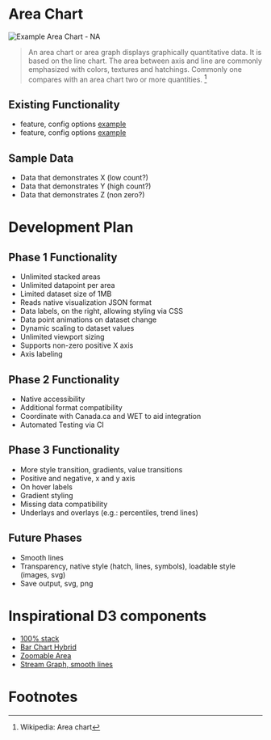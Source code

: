 # Area Chart

![Example Area Chart - NA](/test/media/default_demo_p0va0.png)

> An area chart or area graph displays graphically quantitative data. It is based on the line chart. The area between axis and line are commonly emphasized with colors, textures and hatchings. Commonly one compares with an area chart two or more quantities.  [^https://en.wikipedia.org/wiki/Area_chart]

## Existing Functionality
* feature, config options [example]()
* feature, config options [example]()

## Sample Data
* Data that demonstrates X (low count?)
* Data that demonstrates Y (high count?)
* Data that demonstrates Z (non zero?)

# Development Plan

## Phase 1 Functionality
* Unlimited stacked areas
* Unlimited datapoint per area
* Limited dataset size of 1MB
* Reads native visualization JSON format
* Data labels, on the right, allowing styling via CSS
* Data point animations on dataset change
* Dynamic scaling to dataset values
* Unlimited viewport sizing
* Supports non-zero positive X axis
* Axis labeling

## Phase 2 Functionality
* Native accessibility
* Additional format compatibility
* Coordinate with Canada.ca and WET to aid integration
* Automated Testing via CI

## Phase 3 Functionality
* More style transition, gradients, value transitions
* Positive and negative, x and y axis
* On hover labels
* Gradient styling
* Missing data compatibility
* Underlays and overlays (e.g.: percentiles, trend lines)

## Future Phases
* Smooth lines
* Transparency, native style (hatch, lines, symbols), loadable style (images, svg)
* Save output, svg, png

# Inspirational D3 components
* [100% stack](https://bl.ocks.org/mbostock/3885211)
* [Bar Chart Hybrid](https://bl.ocks.org/mbostock/3035090)
* [Zoomable Area](https://bl.ocks.org/mbostock/4015254)
* [Stream Graph, smooth lines](http://bl.ocks.org/WillTurman/4631136)

# Footnotes
[^https://en.wikipedia.org/wiki/Area_chart]: Wikipedia: Area chart